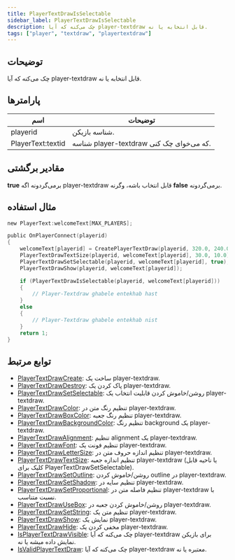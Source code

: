 ```yaml
---
title: PlayerTextDrawIsSelectable
sidebar_label: PlayerTextDrawIsSelectable
description: چک می‌کنه که آیا player-textdraw قابل انتخابه یا نه.
tags: ["player", "textdraw", "playertextdraw"]
---
```


<VersionWarn version='omp v1.1.0.2612' />

## توضیحات

چک می‌کنه که آیا player-textdraw قابل انتخابه یا نه.

## پارامترها

| اسم              | توضیحات                             |
| ----------------- | --------------------------------------- |
| playerid          | شناسه بازیکن.                   |
| PlayerText:textid | شناسه player-textdraw که می‌خوای چک کنی. |

## مقادیر برگشتی

**true** برمی‌گردونه اگه player-textdraw قابل انتخاب باشه، وگرنه **false** برمی‌گردونه.

## مثال استفاده

```c
new PlayerText:welcomeText[MAX_PLAYERS];

public OnPlayerConnect(playerid)
{
    welcomeText[playerid] = CreatePlayerTextDraw(playerid, 320.0, 240.0, "Welcome to my OPEN.MP server");
    PlayerTextDrawTextSize(playerid, welcomeText[playerid], 30.0, 10.0);
    PlayerTextDrawSetSelectable(playerid, welcomeText[playerid], true);
    PlayerTextDrawShow(playerid, welcomeText[playerid]);

    if (PlayerTextDrawIsSelectable(playerid, welcomeText[playerid]))
    {
        // Player-Textdraw ghabele entekhab hast
    }
    else
    {
        // Player-Textdraw ghabele entekhab nist
    }
    return 1;
}
```

## توابع مرتبط

- [PlayerTextDrawCreate](PlayerTextDrawCreate): ساخت یک player-textdraw.
- [PlayerTextDrawDestroy](PlayerTextDrawDestroy): پاک کردن یک player-textdraw.
- [PlayerTextDrawSetSelectable](PlayerTextDrawSetSelectable): روشن/خاموش کردن قابلیت انتخاب یک player-textdraw.
- [PlayerTextDrawColor](PlayerTextDrawColor): تنظیم رنگ متن در player-textdraw.
- [PlayerTextDrawBoxColor](PlayerTextDrawBoxColor): تنظیم رنگ جعبه player-textdraw.
- [PlayerTextDrawBackgroundColor](PlayerTextDrawBackgroundColor): تنظیم رنگ background یک player-textdraw.
- [PlayerTextDrawAlignment](PlayerTextDrawAlignment): تنظیم alignment یک player-textdraw.
- [PlayerTextDrawFont](PlayerTextDrawFont): تنظیم فونت یک player-textdraw.
- [PlayerTextDrawLetterSize](PlayerTextDrawLetterSize): تنظیم اندازه حروف متن در player-textdraw.
- [PlayerTextDrawTextSize](PlayerTextDrawTextSize): تنظیم اندازه جعبه player-textdraw (یا ناحیه قابل کلیک برای PlayerTextDrawSetSelectable).
- [PlayerTextDrawSetOutline](PlayerTextDrawSetOutline): روشن/خاموش کردن outline در player-textdraw.
- [PlayerTextDrawSetShadow](PlayerTextDrawSetShadow): تنظیم سایه در player-textdraw.
- [PlayerTextDrawSetProportional](PlayerTextDrawSetProportional): تنظیم فاصله متن در player-textdraw با نسبت متناسب.
- [PlayerTextDrawUseBox](PlayerTextDrawUseBox): روشن/خاموش کردن جعبه در player-textdraw.
- [PlayerTextDrawSetString](PlayerTextDrawSetString): تنظیم متن یک player-textdraw.
- [PlayerTextDrawShow](PlayerTextDrawShow): نمایش یک player-textdraw.
- [PlayerTextDrawHide](PlayerTextDrawHide): مخفی کردن یک player-textdraw.
- [IsPlayerTextDrawVisible](IsPlayerTextDrawVisible): چک می‌کنه که آیا player-textdraw برای بازیکن نمایش داده میشه یا نه.
- [IsValidPlayerTextDraw](IsValidPlayerTextDraw): چک می‌کنه که آیا player-textdraw معتبره یا نه.